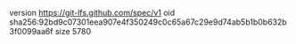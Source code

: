 version https://git-lfs.github.com/spec/v1
oid sha256:92bd9c07301eea907e4f350249c0c65a67c29e9d74ab5b1b0b632b3f0099aa6f
size 5780
